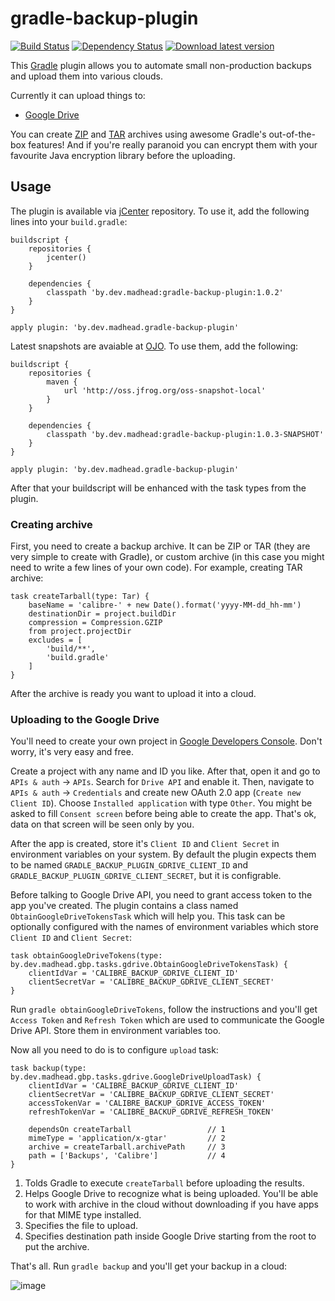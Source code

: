 # gradle-backup-plugin
[![Build Status](https://travis-ci.org/madhead/gradle-backup-plugin.svg?branch=master)](https://travis-ci.org/madhead/gradle-backup-plugin)
[![Dependency Status](https://www.versioneye.com/user/projects/552801ed2ced4f5816000c53/badge.svg?style=flat)](https://www.versioneye.com/user/projects/552801ed2ced4f5816000c53)
[![Download latest version](https://api.bintray.com/packages/madhead/gradle-plugins/gradle-backup-plugin/images/download.svg) ](https://bintray.com/madhead/gradle-plugins/gradle-backup-plugin/_latestVersion)

This [Gradle](http://gradle.org/) plugin allows you to automate small non-production backups and upload them into various clouds.

Currently it can upload things to:

+ [Google Drive](https://www.google.com/drive/)

You can create [ZIP](https://gradle.org/docs/current/dsl/org.gradle.api.tasks.bundling.Zip.html) and [TAR](https://gradle.org/docs/current/dsl/org.gradle.api.tasks.bundling.Tar.html) archives using awesome Gradle's out-of-the-box features! And if you're really paranoid you can encrypt them with your favourite Java encryption library before the uploading.

## Usage

The plugin is available via [jCenter](https://bintray.com/bintray/jcenter) repository. To use it, add the following lines into your `build.gradle`:

	buildscript {
		repositories {
			jcenter()
		}

		dependencies {
			classpath 'by.dev.madhead:gradle-backup-plugin:1.0.2'
		}
	}

	apply plugin: 'by.dev.madhead.gradle-backup-plugin'

Latest snapshots are avaiable at [OJO](https://oss.jfrog.org). To use them, add the following:

	buildscript {
		repositories {
			maven {
				url 'http://oss.jfrog.org/oss-snapshot-local'
			}
		}

		dependencies {
			classpath 'by.dev.madhead:gradle-backup-plugin:1.0.3-SNAPSHOT'
		}
	}

	apply plugin: 'by.dev.madhead.gradle-backup-plugin'

After that your buildscript will be enhanced with the task types from the plugin.

### Creating archive

First, you need to create a backup archive. It can be ZIP or TAR (they are very simple to create with Gradle), or custom archive (in this case you might need to write a few lines of your own code). For example, creating TAR archive:

	task createTarball(type: Tar) {
		baseName = 'calibre-' + new Date().format('yyyy-MM-dd_hh-mm')
		destinationDir = project.buildDir
		compression = Compression.GZIP
		from project.projectDir
		excludes = [
			'build/**',
			'build.gradle'
		]
	}

After the archive is ready you want to upload it into a cloud.

### Uploading to the Google Drive

You'll need to create your own project in [Google Developers Console](https://console.developers.google.com). Don't worry, it's very easy and free.

Create a project with any name and ID you like. After that, open it and go to `APIs & auth` → `APIs`. Search for `Drive API` and enable it. Then, navigate to `APIs & auth` → `Credentials` and create new OAuth 2.0 app (`Create new Client ID`). Choose `Installed application` with type `Other`. You might be asked to fill `Consent screen` before being able to create the app. That's ok, data on that screen will be seen only by you.

After the app is created, store it's `Client ID` and `Client Secret` in environment variables on your system. By default the plugin expects them to be named `GRADLE_BACKUP_PLUGIN_GDRIVE_CLIENT_ID` and `GRADLE_BACKUP_PLUGIN_GDRIVE_CLIENT_SECRET`, but it is configrable.

Before talking to Google Drive API, you need to grant access token to the app you've created. The plugin contains a class named `ObtainGoogleDriveTokensTask` which will help you. This task can be optionally configured with the names of environment variables which store `Client ID` and `Client Secret`:

	task obtainGoogleDriveTokens(type: by.dev.madhead.gbp.tasks.gdrive.ObtainGoogleDriveTokensTask) {
		clientIdVar = 'CALIBRE_BACKUP_GDRIVE_CLIENT_ID'
		clientSecretVar = 'CALIBRE_BACKUP_GDRIVE_CLIENT_SECRET'
	}

Run `gradle obtainGoogleDriveTokens`, follow the instructions and you'll get `Access Token` and `Refresh Token` which are used to communicate the Google Drive API. Store them in environment variables too.

Now all you need to do is to configure `upload` task:

	task backup(type: by.dev.madhead.gbp.tasks.gdrive.GoogleDriveUploadTask) {
		clientIdVar = 'CALIBRE_BACKUP_GDRIVE_CLIENT_ID'
		clientSecretVar = 'CALIBRE_BACKUP_GDRIVE_CLIENT_SECRET'
		accessTokenVar = 'CALIBRE_BACKUP_GDRIVE_ACCESS_TOKEN'
		refreshTokenVar = 'CALIBRE_BACKUP_GDRIVE_REFRESH_TOKEN'

		dependsOn createTarball                 // 1
		mimeType = 'application/x-gtar'         // 2
		archive = createTarball.archivePath     // 3
		path = ['Backups', 'Calibre']           // 4
	}

1. Tolds Gradle to execute `createTarball` before uploading the results.
2. Helps Google Drive to recognize what is being uploaded. You'll be able to work with archive in the cloud without downloading if you have apps for that MIME type installed.
3. Specifies the file to upload.
4. Specifies destination path inside Google Drive starting from the root to put the archive.

That's all. Run `gradle backup` and you'll get your backup in a cloud:

![image](https://cloud.githubusercontent.com/assets/577360/7076097/a7a127d8-df0f-11e4-831b-ae9eed8bc4ae.png)
